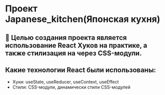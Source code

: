 <h1>Проект Japanese_kitchen(Японская кухня)</h1>

<h2>
   🎯 Целью создания проекта является использование React Хуков на практике, а также
  стилизация на через CSS-модули.
</h2>

<h2>Какие технологии React были использованы:</h2>
<ul>
  <li>Хуки: useState, useReducer, useContext, useEffect</li>
  <li>Стили: CSS-модули, динамически стили CSS-модулей</li>
</ul>



